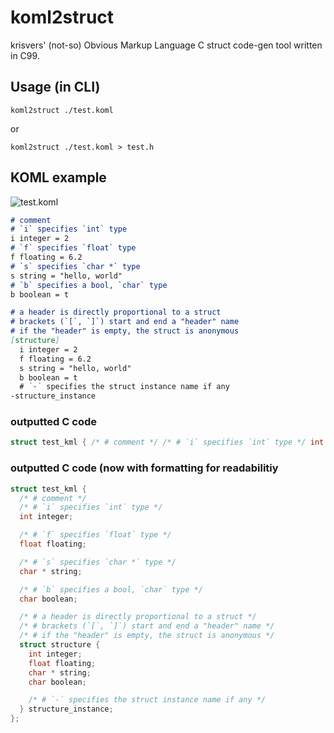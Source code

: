 # koml2struct
krisvers' (not-so) Obvious Markup Language C struct code-gen tool written in C99.

## Usage (in CLI)
`koml2struct ./test.koml`

or

`koml2struct ./test.koml > test.h`

## KOML example
![test.koml](./test.koml)
```md
# comment
# `i` specifies `int` type
i integer = 2
# `f` specifies `float` type
f floating = 6.2
# `s` specifies `char *` type
s string = "hello, world"
# `b` specifies a bool, `char` type
b boolean = t

# a header is directly proportional to a struct
# brackets (`[`, `]`) start and end a "header" name
# if the "header" is empty, the struct is anonymous
[structure]
  i integer = 2
  f floating = 6.2
  s string = "hello, world"
  b boolean = t
  # `-` specifies the struct instance name if any
-structure_instance
```
### outputted C code
```c
struct test_kml { /* # comment */ /* # `i` specifies `int` type */ int integer; /* # `f` specifies `float` type */ float floating; /* # `s` specifies `char *` type */ char * string; /* # `b` specifies a bool, `char` type */ char boolean; /* # a header is directly proportional to a struct */ /* # brackets (`[`, `]`) start and end a "header" name */ /* # if the "header" is empty, the struct is anonymous */ struct structure { int integer; float floating; char * string; char boolean; /* # `-` specifies the struct instance name if any */ } structure_instance; };
```
### outputted C code (now with formatting for readabilitiy
```c
struct test_kml {
  /* # comment */
  /* # `i` specifies `int` type */
  int integer;

  /* # `f` specifies `float` type */
  float floating;

  /* # `s` specifies `char *` type */
  char * string;

  /* # `b` specifies a bool, `char` type */
  char boolean;

  /* # a header is directly proportional to a struct */
  /* # brackets (`[`, `]`) start and end a "header" name */
  /* # if the "header" is empty, the struct is anonymous */
  struct structure {
    int integer;
    float floating;
    char * string;
    char boolean;

    /* # `-` specifies the struct instance name if any */
  } structure_instance;
};
```
